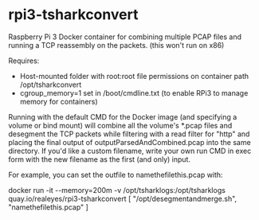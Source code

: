# rpi3-tsharkconvert
Raspberry Pi 3 Docker container for combining multiple PCAP files and running a TCP reassembly on the packets. (this won't run on x86)

Requires:
* Host-mounted folder with root:root file permissions on container path /opt/tsharkconvert
* cgroup_memory=1 set in /boot/cmdline.txt (to enable RPi3 to manage memory for containers)

Running with the default CMD for the Docker image (and specifying a volume or bind mount) will combine all the volume's *.pcap files and desegment the TCP packets while filtering with a read filter for "http" and placing the final output of outputParsedAndCombined.pcap into the same directory. If you'd like a custom filename, write your own run CMD in exec form with the new filename as the first (and only) input.

For example, you can set the outfile to namethefilethis.pcap with:

docker run -it --memory=200m -v /opt/tsharklogs:/opt/tsharklogs quay.io/realeyes/rpi3-tsharkconvert [ "/opt/desegmentandmerge.sh", "namethefilethis.pcap" ]
